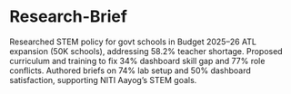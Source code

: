 # Research-Brief
Researched STEM policy for govt schools in Budget 2025–26 ATL expansion (50K schools), addressing 58.2% teacher shortage. Proposed curriculum and training to fix 34% dashboard skill gap and 77% role conflicts. Authored briefs on 74% lab setup and 50% dashboard satisfaction, supporting NITI Aayog’s STEM goals.
